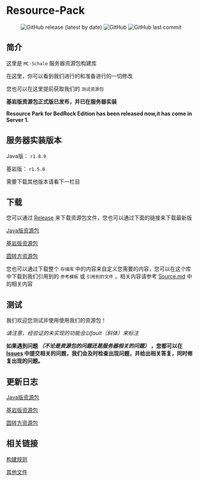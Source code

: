 # Resource-Pack

<div align="center">
 <img alt="GitHub release (latest by date)" src="https://img.shields.io/github/v/release/MC-Schale/Resource-pack?style=for-the-badge"> 
 <img alt="GitHub" src="https://img.shields.io/github/license/MC-Schale/Resource-pack?style=for-the-badge"> 
 <img alt="GitHub last commit" src="https://img.shields.io/github/last-commit/MC-Schale/Resource-pack?style=for-the-badge"> 
</div>

## 简介

这里是 `MC-Schale` 服务器资源包构建库

在这里，你可以看到我们进行的和准备进行的一切修改

您也可以在这里提前获取我们的 `测试资源包`

**基岩版资源包正式版已发布，并已在服务器实装**

**Resource Park for BedRock Edition has been released now,it has come in Server 1.**

## 服务器实装版本

Java版：  `r1.8.0`

基岩版： `r1.5.0`

需要下载其他版本请看下一栏目

## 下载

您可以通过 [Release](https://github.com/MC-Schale/Resource-pack/releases) 来下载资源包文件，您也可以通过下面的链接来下载最新版

[Java版资源包](https://github.com/MC-Schale/Resource-pack/releases/download/JE_Server1_Release_1.8.0/MC-Schale.JE.r1.8.0.zip)

[基岩版资源包](https://github.com/MC-Schale/Resource-pack/releases/download/BE_Server1_Release_1.5.0/MC-Schale.BE.r1.5.0.mcpack)

[圆转方资源包](https://github.com/MC-Schale/Resource-pack/releases/download/JE_oto%E2%96%A1_Release_v1.3/For-Java-Edition_v1.3.zip)

您也可以通过下载整个 `存储库` 中的内容来自定义您需要的内容，您可以在这个库中下载到我们引用到的 `参考模板` 或 `引用到的文件` ，相关内容请参考  [Source.md](https://github.com/MC-Schale/Resource-pack/blob/main/Samples/Source.md) 中的相关内容

## 测试

我们欢迎您测试并使用使用我们的资源包！

*请注意，经验证的未实现的功能会以fault（斜体）来标注*

**如果遇到问题 *（不论是资源包的问题还是服务器相关的问题）* ，您都可以在 [Issues](https://github.com/MC-Schale/Resource-pack/issues) 中提交相关的问题，我们会及时检查出现问题，并给出相关答复，同时修复出现的问题。**

## 更新日志

[Java版资源包](https://github.com/MC-Schale/Resource-pack/blob/main/Server1/ResourcePack(JavaEdition)/Changelog.md)

[基岩版资源包](https://github.com/MC-Schale/Resource-pack/blob/main/Server1/ResourcePack(BedrockEdition)/Changelog.md)

[圆转方资源包](https://github.com/MC-Schale/Resource-pack/blob/main/%E5%9C%86%E8%BD%AC%E6%96%B9%E6%8B%93%E5%B1%95%E5%8C%85%20For%20Java%20Edition/Changelog.md)

## 相关链接

[构建规则](https://github.com/MC-Schale/Resource-pack/blob/main/Rules.md)

[其他文件](https://github.com/MC-Schale/Resource-pack/blob/main/Others/Illustrate.md)
